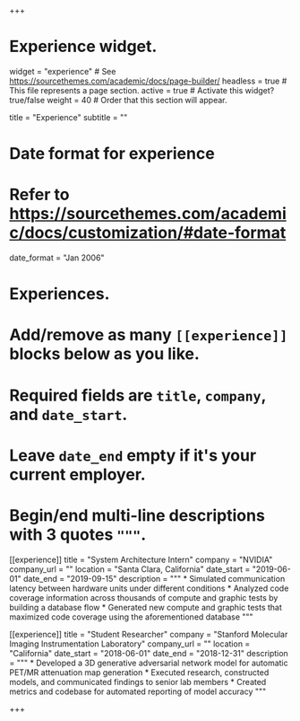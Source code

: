 +++
# Experience widget.
widget = "experience"  # See https://sourcethemes.com/academic/docs/page-builder/
headless = true  # This file represents a page section.
active = true  # Activate this widget? true/false
weight = 40  # Order that this section will appear.

title = "Experience"
subtitle = ""

# Date format for experience
#   Refer to https://sourcethemes.com/academic/docs/customization/#date-format
date_format = "Jan 2006"

# Experiences.
#   Add/remove as many `[[experience]]` blocks below as you like.
#   Required fields are `title`, `company`, and `date_start`.
#   Leave `date_end` empty if it's your current employer.
#   Begin/end multi-line descriptions with 3 quotes `"""`.
[[experience]]
  title = "System Architecture Intern"
  company = "NVIDIA"
  company_url = ""
  location = "Santa Clara, California"
  date_start = "2019-06-01"
  date_end = "2019-09-15"
  description = """
    * Simulated communication latency between hardware units under different conditions 
    * Analyzed code coverage information across thousands of compute and graphic tests by building a database flow 
	* Generated new compute and graphic tests that maximized code coverage using the aforementioned database 
  """

[[experience]]
  title = "Student Researcher"
  company = "Stanford Molecular Imaging Instrumentation Laboratory"
  company_url = ""
  location = "California"
  date_start = "2018-06-01"
  date_end = "2018-12-31"
  description = """
    * Developed a 3D generative adversarial network model for automatic PET/MR attenuation map generation 
    * Executed research, constructed models, and communicated findings to senior lab members 
    * Created metrics and codebase for automated reporting of model accuracy 
  """

+++
